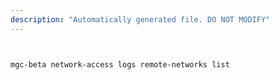 ```yaml
---
description: "Automatically generated file. DO NOT MODIFY"
---
```


```bash


mgc-beta network-access logs remote-networks list

```